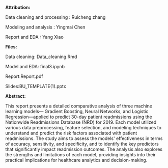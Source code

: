 **Attribution:**

Data cleaning and processing : Ruicheng zhang

Modeling and analysis : Yingmai Chen

Report and EDA : Yang Xiao

**Files:**

Data cleaning: Data_cleaning.Rmd

Model and EDA: final3.ipynb

Report:Report.pdf

Slides:BU_TEMPLATE(1).pptx

**Abstract:**

This report presents a detailed comparative analysis of three machine learning models—
Gradient Boosting, Neural Networks, and Logistic Regression—applied to predict 30-day
patient readmissions using the Nationwide Readmissions Database (NRD) for 2019. Each
model utilized various data preprocessing, feature selection, and modeling techniques to
understand and predict the risk factors associated with patient readmissions. The study
aims to assess the models' effectiveness in terms of accuracy, sensitivity, and specificity, and
to identify the key predictors that significantly impact readmission outcomes. The analysis
also explores the strengths and limitations of each model, providing insights into their
practical implications for healthcare analytics and decision-making.
